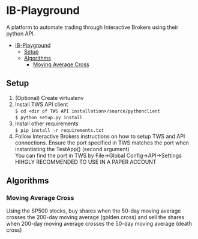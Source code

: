 # IB-Playground
A platform to automate trading through Interactive Brokers using their python API.
- [IB-Playground](#ib-playground)
  - [Setup](#setup)
  - [Algorithms](#algorithms)
    - [Moving Average Cross](#moving-average-cross)


## Setup
1. (Optional) Create virtualenv  
2. Install TWS API client  
`$ cd <dir of TWS API installation>/source/pythonclient`  
`$ python setup.py install`  
3. Install other requirements  
`$ pip install -r requirements.txt`  
4. Follow Interactive Brokers instructions on how to setup TWS and API connections. Ensure the port specified in TWS matches the port when instantiating the TestApp() (second argument)  
You can find the port in TWS by File->Global Config->API->Settings  
HIHGLY RECOMMENDED TO USE IN A PAPER ACCOUNT

## Algorithms  
### Moving Average Cross  
Using the SP500 stocks, buy shares when the 50-day moving average crosses the 200-day moving average (golden cross) and sell the shares when 200-day moving average crosses the 50-day moving average (death cross)